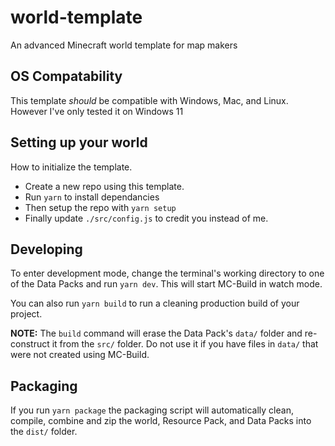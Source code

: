# world-template
An advanced Minecraft world template for map makers

## OS Compatability
This template *should* be compatible with Windows, Mac, and Linux. However I've only tested it on Windows 11

## Setting up your world
How to initialize the template.
- Create a new repo using this template.
- Run `yarn` to install dependancies
- Then setup the repo with `yarn setup`
- Finally update `./src/config.js` to credit you instead of me.

## Developing
To enter development mode, change the terminal's working directory to one of the Data Packs and run `yarn dev`. This will start MC-Build in watch mode.

You can also run `yarn build` to run a cleaning production build of your project.

**NOTE:** The `build` command will erase the Data Pack's `data/` folder and re-construct it from the `src/` folder. Do not use it if you have files in `data/` that were not created using MC-Build.

## Packaging
If you run `yarn package` the packaging script will automatically clean, compile, combine and zip the world, Resource Pack, and Data Packs into the `dist/` folder.